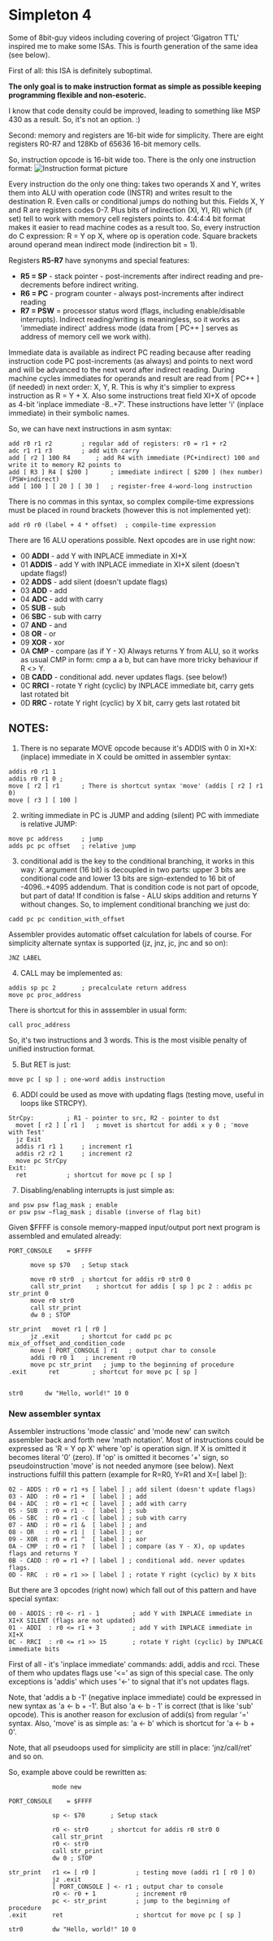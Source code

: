 # Simpleton 4

Some of 8bit-guy videos including covering of project 'Gigatron TTL' inspired me to make some ISAs.
This is fourth generation of the same idea (see below).

First of all: this ISA is definitely suboptimal.

**The only goal is to make instruction format as simple as possible keeping programming flexible and non-esoteric.**

I know that code density could be improved, leading to something like MSP 430 as a result. So, it's not an option. :)

Second: memory and registers are 16-bit wide for simplicity.
There are eight registers R0-R7 and 128Kb of 65636 16-bit memory cells.

So, instruction opcode is 16-bit wide too. There is the only one instruction format:
![Instruction format picture](https://cdn.jpg.wtf/futurico/95/66/1613283583-9566e916e4b56fca243a37105c20898d.png)

Every instruction do the only one thing: takes two operands X and Y, writes them into ALU with operation code (INSTR) and writes result to the destination R. Even calls or conditional jumps do nothing but this.
Fields X, Y and R are registers codes 0-7. Plus bits of indirection (XI, YI, RI) which (if set) tell to work with memory cell registers points to. 4:4:4:4 bit format makes it easier to read machine codes as a result too.
So, every instruction do C expression: R = Y op X, where op is operation code. Square brackets around operand mean indirect mode (indirection bit = 1).

Registers **R5-R7** have synonyms and special features:
- **R5 = SP** - stack pointer - post-increments after indirect reading and pre-decrements before indirect writing.
- **R6 = PC** - program counter - always post-increments after indirect reading
- **R7 = PSW** = processor status word (flags, including enable/disable interrupts). Indirect reading/writing is meaningless, so it works as 'immediate indirect' address mode (data from [ PC++ ] serves as address of memory cell we work with).

Immediate data is available as indirect PC reading because after reading instruction code PC post-increments (as always) and points to next word and will be advanced to the next word after indirect reading.
During machine cycles immediates for operands and result are read from [ PC++ ] (if needed) in next order: X, Y, R. This is why it's simplier to express instruction as R = Y + X.
Also some instructions treat field XI+X of opcode as 4-bit 'inplace immediate -8..+7'. These instructions have letter 'i' (inplace immediate) in their symbolic names.

So, we can have next instructions in asm syntax: 
```
add r0 r1 r2		; regular add of registers: r0 = r1 + r2
adc r1 r1 r3		; add with carry
add [ r2 ] 100 R4		; add R4 with immediate (PC+indirect) 100 and write it to memory R2 points to
add [ R3 ] R4 [ $200 ]		; immediate indirect [ $200 ] (hex number) (PSW+indirect)
add [ 100 ] [ 20 ] [ 30 ]	; register-free 4-word-long instruction
```
There is no commas in this syntax, so complex compile-time expressions must be placed in round brackets (however this is not implemented yet):
```
add r0 r0 (label + 4 * offset)	; compile-time expression
```

There are 16 ALU operations possible. Next opcodes are in use right now:
- 00 **ADDI** - add Y with INPLACE immediate in XI+X
- 01 **ADDIS** - add Y with INPLACE immediate in XI+X silent (doesn't update flags!)
- 02 **ADDS** - add silent (doesn't update flags)
- 03 **ADD** - add
- 04 **ADC** - add with carry
- 05 **SUB** - sub
- 06 **SBC** - sub with carry
- 07 **AND** - and
- 08 **OR** - or
- 09 **XOR** - xor
- 0A **CMP** - compare (as if Y - X) Always returns Y from ALU, so it works as usual CMP in form: cmp a a b, but can have more tricky behaviour if R <> Y.
- 0B **CADD** - conditional add. never updates flags. (see below!)
- 0C **RRCI** - rotate Y right (cyclic) by INPLACE immediate bit, carry gets last rotated bit
- 0D **RRC** - rotate Y right (cyclic) by X bit, carry gets last rotated bit

## NOTES:

1. There is no separate MOVE opcode because it's ADDIS with 0 in XI+X:
(inplace) immediate in X could be omitted in assembler syntax:
```
addis r0 r1 1
addis r0 r1 0 ;
move [ r2 ] r1 		; There is shortcut syntax 'move' (addis [ r2 ] r1 0)
move [ r3 ] [ 100 ]
```
2. writing immediate in PC is JUMP and adding (silent) PC with immediate is relative JUMP:
```
move pc address		; jump
adds pc pc offset	; relative jump
```
3. conditional add is the key to the conditional branching, it works in this way: X argument (16 bit) is decoupled in two parts: upper 3 bits are conditional code and lower 13 bits are sign-extended to 16 bit of -4096..+4095 addendum. That is condition code is not part of opcode, but part of data! If condition is false - ALU skips addition and returns Y without changes.
So, to implement conditional branching we just do:
```
cadd pc pc condition_with_offset
```
Assembler provides automatic offset calculation for labels of course.
For simplicity alternate syntax is supported (jz, jnz, jc, jnc and so on):
```
JNZ LABEL
```
4. CALL may be implemented as:
```
addis sp pc 2 		; precalculate return address
move pc proc_address
```
There is shortcut for this in asssembler in usual form:
```
call proc_address
```
So, it's two instructions and 3 words. This is the most visible penalty of unified instruction format.

5. But RET is just:
```
move pc [ sp ] ; one-word addis instruction
```
6. ADDI could be used as move with updating flags (testing move, useful in loops like STRCPY).
```
StrCpy: 		; R1 - pointer to src, R2 - pointer to dst
  movet [ r2 ] [ r1 ] 	; movet is shortcut for addi x y 0 ; 'move with Test'
  jz Exit
  addis r1 r1 1		; increment r1
  addis r2 r2 1		; increment r2
  move pc StrCpy
Exit:
  ret 			; shortcut for move pc [ sp ]
```
7. Disabling/enabling interrupts is just simple as:
```
and psw psw flag_mask ; enable
or psw psw ~flag_mask ; disable (inverse of flag bit)
```

Given $FFFF is console memory-mapped input/output port next program is assembled and emulated already:
```
PORT_CONSOLE    = $FFFF

      move sp $70	; Setup stack

      move r0 str0	; shortcut for addis r0 str0 0
      call str_print	; shortcut for addis [ sp ] pc 2 : addis pc str_print 0
      move r0 str0
      call str_print
      dw 0 ; STOP

str_print   movet r1 [ r0 ]
      jz .exit      ; shortcut for cadd pc pc mix_of_offset_and_condition_code
      move [ PORT_CONSOLE ] r1   ; output char to console
      addi r0 r0 1   ; increment r0
      move pc str_print   ; jump to the beginning of procedure
.exit      ret         ; shortcut for move pc [ sp ]


str0      dw "Hello, world!" 10 0
```

### New assembler syntax

Assembler instructions 'mode classic' and 'mode new' can switch assembler back and forth new 'math notation'.
Most of instructions could be expressed as 'R = Y op X' where 'op' is operation sign.
If X is omitted it becomes literal '0' (zero).
If 'op' is omitted it becomes '+' sign, so pseudoinstruction 'move' is not needed anymore (see below).
Next instructions fulfill this pattern (example for R=R0, Y=R1 and X=[ label ]):
```
02 - ADDS : r0 = r1 +s [ label ] ; add silent (doesn't update flags)
03 - ADD  : r0 = r1 +  [ label ] ; add
04 - ADC  : r0 = r1 +c [ lavel ] ; add with carry
05 - SUB  : r0 = r1 -  [ label ] ; sub
06 - SBC  : r0 = r1 -c [ label ] ; sub with carry
07 - AND  : r0 = r1 &  [ label ] ; and
08 - OR   : r0 = r1 |  [ label ] ; or
09 - XOR  : r0 = r1 ^  [ label ] ; xor
0A - CMP  : r0 = r1 ?  [ label ] ; compare (as Y - X), op updates flags and returns Y
0B - CADD : r0 = r1 +? [ label ] ; conditional add. never updates flags.
0D - RRC  : r0 = r1 >> [ label ] ; rotate Y right (cyclic) by X bits
```
But there are 3 opcodes (right now) which fall out of this pattern and have special syntax:
```
00 - ADDIS : r0 <- r1 - 1         ; add Y with INPLACE immediate in XI+X SILENT (flags are not updated)
01 - ADDI  : r0 <= r1 + 3         ; add Y with INPLACE immediate in XI+X
0C - RRCI  : r0 <= r1 >> 15       ; rotate Y right (cyclic) by INPLACE immediate bits
```
First of all - it's 'inplace immediate' commands: addi, addis and rcci. These of them who updates flags use '<=' as sign of this special case. 
The only exceptions is 'addis' which uses '<-' to signal that it's not updates flags.

Note, that 'addis a b -1' (negative inplace immediate) could be expressed in new syntax as 'a <- b + -1'. But also 'a <- b - 1' is correct (that is like 'sub' opcode). This is another reason for exclusion of addi(s) from regular '=' syntax.
Also, 'move' is as simple as: 'a <- b' which is shortcut for 'a <- b + 0'.

Note, that all pseudoops used for simplicity are still in place: 'jnz/call/ret' and so on.

So, example above could be rewritten as:
```
            mode new

PORT_CONSOLE    = $FFFF

            sp <- $70       ; Setup stack

            r0 <- str0      ; shortcut for addis r0 str0 0
            call str_print
            r0 <- str0
            call str_print
            dw 0 ; STOP

str_print   r1 <= [ r0 ]           ; testing move (addi r1 [ r0 ] 0)
            jz .exit           
            [ PORT_CONSOLE ] <- r1 ; output char to console
            r0 <- r0 + 1           ; increment r0
            pc <- str_print        ; jump to the beginning of procedure
.exit       ret                    ; shortcut for move pc [ sp ]

str0        dw "Hello, world!" 10 0
```
